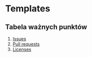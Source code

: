 # Templates

## Tabela ważnych punktów
1. [Issues](ISSUES.md)
2. [Pull requests](PULL_REQUESTS.md)
3. [Licenses](https://github.com/IceMeltt/Meleride/blob/master/LICENSE)
